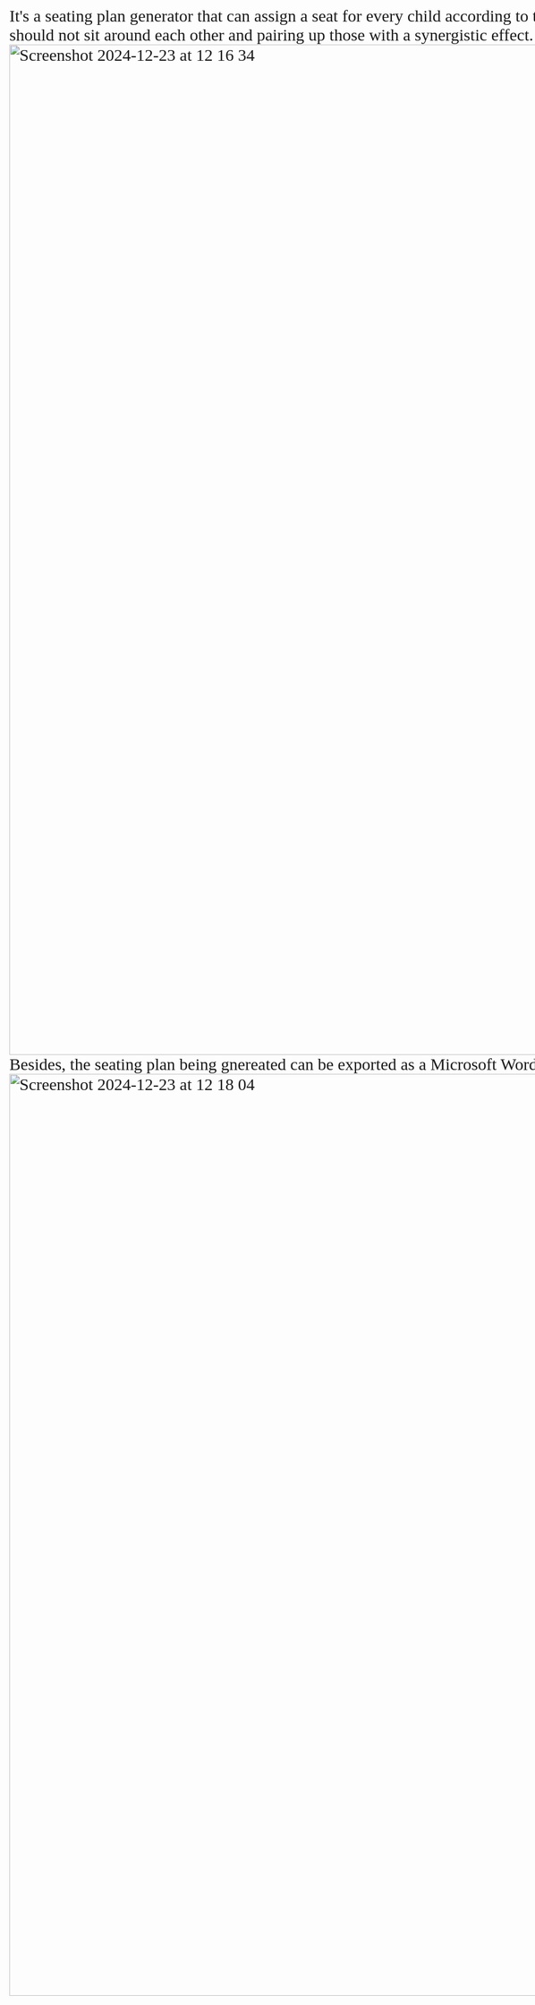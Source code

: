 <style>
  body {
            font-family: chalkboard;
            font-size: 30px;
            margin: 0;
            padding: 20px;
            display: flex;
            }
                </style>
It's a seating plan generator that can assign a seat for every child according to their height. 
There are more functions, such as separating students who should not sit around each other and pairing up those with a synergistic effect.
<img width="1806" alt="Screenshot 2024-12-23 at 12 16 34" src="https://github.com/user-attachments/assets/b4c9faa5-e8dd-4df0-be9e-7843ede9634b" />
Besides, the seating plan being gnereated can be exported as a Microsoft Word document.
<img width="1648" alt="Screenshot 2024-12-23 at 12 18 04" src="https://github.com/user-attachments/assets/530dc2e4-dfa2-4eed-ae89-7de1e13304a8" />
